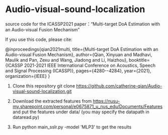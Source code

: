 # Audio-visual-sound-localization

source code for the ICASSP2021 paper：“Multi-target DoA Estimation with an Audio-visual Fusion Mechanism”

If you use this code, please cite:

@inproceedings{qian2021multi,
  title={Multi-target DoA Estimation with an Audio-visual Fusion Mechanism},
  author={Qian, Xinyuan and Madhavi, Maulik and Pan, Zexu and Wang, Jiadong and Li, Haizhou},
  booktitle={ICASSP 2021-2021 IEEE International Conference on Acoustics, Speech and Signal Processing (ICASSP)},
  pages={4280--4284},
  year={2021},
  organization={IEEE}
}




1. Clone this repository 
   git clone https://github.com/catherine-qian/Audio-visual-sound-localization.git

2. Download the extracted features from https://nusu-my.sharepoint.com/personal/e0675871_u_nus_edu/Documents/Features
   and put the features under data/
   (you may specify the datapath in dataread.py)

3. Run python main_sslr.py -model 'MLP3' to get the results






